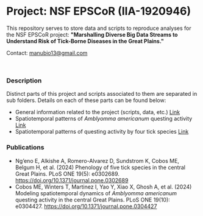 # Project: NSF EPSCoR (IIA-1920946)

This repository serves to store data and scripts to reproduce analyses for the NSF EPSCoR project: **"Marshalling Diverse Big Data Streams to Understand Risk of Tick-Borne Diseases in the Great Plains."**

Contact: manubio13@gmail.com

<br>

### Description

Distinct parts of this project and scripts associated to them are separated in sub folders. Details on each of these parts can be found below:

- General information related to the project (scripts, data, etc.) <a href="https://github.com/marlonecobos/Tick_KSOK/tree/main/General" target="_blank">Link</a> 
- Spatiotemporal patterns of *Amblyomma americanum* questing activity <a href="https://github.com/marlonecobos/Tick_KSOK/tree/main/A_americanum_ENM" target="_blank">Link</a>  
- Spatiotemporal patterns of questing activity by four tick species <a href="https://github.com/marlonecobos/Tick_KSOK/tree/main/Four_species_ENM" target="_blank">Link</a>

<be>

### Publications

- Ng’eno E, Alkishe A, Romero-Alvarez D, Sundstrom K, Cobos ME, Belgum H, et al. (2024) Phenology of five tick species in the central Great Plains. PLoS ONE 19(5): e0302689. https://doi.org/10.1371/journal.pone.0302689
- Cobos ME, Winters T, Martinez I, Yao Y, Xiao X, Ghosh A, et al. (2024) Modeling spatiotemporal dynamics of *Amblyomma americanum* questing activity in the central Great Plains. PLoS ONE 19(10): e0304427. https://doi.org/10.1371/journal.pone.0304427

